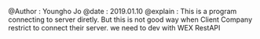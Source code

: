 @Author : Youngho Jo
@date : 2019.01.10
@explain :
This is a program connecting to server diretly. But this is not good way when Client Company restrict to connect their server. we need to dev with WEX RestAPI

